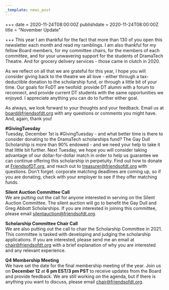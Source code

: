 ```yaml
---
_template: news_post
---
```



+++
date = 2020-11-24T08:00:00Z
publishdate = 2020-11-24T08:00:00Z
title = "November Update"

+++
This year I am thankful for the fact that more than 130 of you open this newsletter each month and read my ramblings. I am also thankful for my fellow Board members, for my committee chairs, for the members of each committee, and for your unwavering support for the students of DramaTech Theatre. And for grocery delivery services - those came in clutch in 2020.

<!-- more -->

As we reflect on all that we are grateful for this year, I hope you will consider giving back to the theatre we all love - either through a tax-deductible donation to the scholarship fund, or through a little bit of your time. Our goals for FoDT are twofold: provide DT alumni with a forum to reconnect, and provide current DT students with the same opportunities we enjoyed. I appreciate anything you can do to further either goal.

As always, we look forward to your thoughts and your feedback. Email us at [board@friendsofdt.org](mailto:board@friendsofdt.org) with any questions or comments you might have. And, again, thank you!

**#GivingTuesday**  
Tuesday, December 1st is #GivingTuesday - and what better time is there to consider donating to the DramaTech scholarships fund? The Gay Dull Scholarship is more than 90% endowed - and we need your help to take it that little bit further. Next Tuesday, we hope you will consider taking advantage of our dollar-for-dollar match in order to help us guarantee we can continue offering this scholarship in perpetuity. Find out how to donate at [FriendsofDT.org](https://dramatech.us11.list-manage.com/track/click?u=8c474d14d7dee640868d40231&id=4d51cf6033&e=1393253293), and reach out to [treasurer@friendsofdt.org](mailto:treasurer@friendsofdt.org) with questions. Don't forget: corporate matching deadlines are coming up, so if you are donating, check with your employer to see if they offer matching funds.

**Silent Auction Committee Call**  
We are putting out the call for anyone interested in serving on the Silent Auction Committee. The silent auction will go to benefit the Gay Dull and Greg Abbott Scholarships. If you are interested in joining this committee, please email [silentauction@friendsofdt.org](mailto:silentauction@friendsofdt.org).

**Scholarship Committee Chair Call**  
We are also putting out the call to chair the Scholarship Committee in 2021. This committee is tasked with developing and judging the scholarship applications. If you are interested, please send me an email at [chair@friendsofdt.org](mailto:chair@friendsofdt.org) with a brief explanation of why you are interested and any relevant experience.

**Q4 Membership Meeting**  
We have set the date for the final membership meeting of the year. Join us on **December 12** at **6 pm EST/3 pm PST** to receive updates from the Board and provide feedback. We are still working on the agenda, but if there is anything you want to discuss, please email [chair@friendsofdt.org](mailto:chair@friendsofdt.org).
